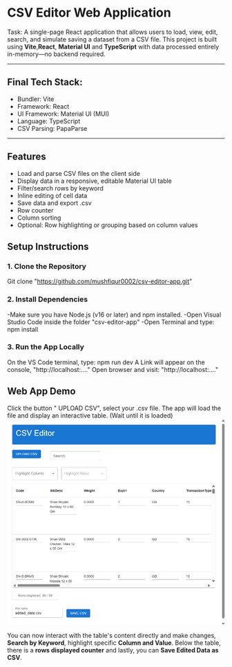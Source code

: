 # CSV Editor Web Application
Task:
A single-page React application that allows users to load, view, edit, search, and simulate saving a dataset from a CSV file. This project is built using **Vite**,**React**, **Material UI** and **TypeScript**  with data processed entirely in-memory—no backend required.

---------------------------------------------------------------------

## Final Tech Stack:
- Bundler:    	  Vite	
- Framework:  	  React	
- UI Framework:   Material UI (MUI)
- Language:       TypeScript
- CSV Parsing:    PapaParse       

---------------------------------------------------------------------

## Features
- Load and parse CSV files on the client side
- Display data in a responsive, editable Material UI table
- Filter/search rows by keyword
- Inline editing of cell data
- Save data and export .csv
- Row counter
- Column sorting
- Optional: Row highlighting or grouping based on column values

## Setup Instructions
### 1. Clone the Repository
Git clone "https://github.com/mushfiqur0002/csv-editor-app.git"

### 2. Install Dependencies
-Make sure you have Node.js (v16 or later) and npm installed.
-Open Visual Studio Code inside the folder "csv-editor-app"
-Open Terminal and type: npm install

### 3. Run the App Locally
On the VS Code terminal, type: npm run dev
A Link will appear on the console, "http://localhost:...."
Open browser and visit: "http://localhost:...."


## Web App Demo
Click the button " UPLOAD CSV", select your .csv file. The app will load the file 
and display an interactive table. (Wait until it is loaded)
![alt text](image.png)

You can now interact with the table's content directly and make changes, **Search by Keyword**, highlight specific **Column and Value**. 
Below the table, there is a **rows displayed counter** and lastly, you can **Save Edited Data as CSV**.



